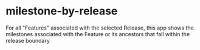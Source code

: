 # milestone-by-release
For all "Features" associated with the selected Release, this app shows the milestones associated with the Feature or its ancestors that fall within the release boundary
